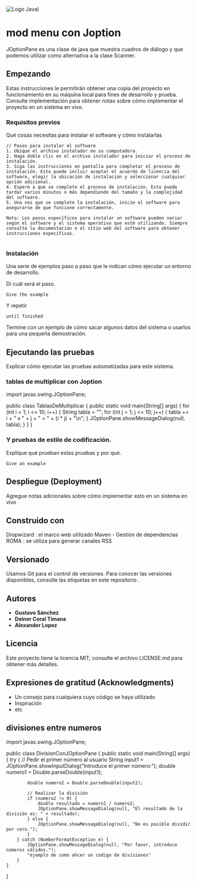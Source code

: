 ![Logo Java](https://seeklogo.com/images/J/java-logo-7833D1D21A-seeklogo.com.png))

# mod menu con Joption

JOptionPane es una clase de java que muestra cuadros de diálogo y que podemos utilizar como alternativa a la clase Scanner.

## Empezando

Estas instrucciones le permitirán obtener una copia del proyecto en funcionamiento en su máquina local para fines de desarrollo y prueba. Consulte implementación para obtener notas sobre cómo implementar el proyecto en un sistema en vivo.

### Requisitos previos

Qué cosas necesitas para instalar el software y cómo instalarlas

```
// Pasos para instalar el software
1. Ubique el archivo instalador en su computadora.
2. Haga doble clic en el archivo instalador para iniciar el proceso de instalación.
3. Siga las instrucciones en pantalla para completar el proceso de instalación. Esto puede incluir aceptar el acuerdo de licencia del software, elegir la ubicación de instalación y seleccionar cualquier opción adicional.
4. Espere a que se complete el proceso de instalación. Esto puede tardar varios minutos o más dependiendo del tamaño y la complejidad del software.
5. Una vez que se complete la instalación, inicie el software para asegurarse de que funcione correctamente.

Nota: Los pasos específicos para instalar un software pueden variar según el software y el sistema operativo que esté utilizando. Siempre consulte la documentación o el sitio web del software para obtener instrucciones específicas.


```

### Instalación

Una serie de ejemplos paso a paso que le indican cómo ejecutar un entorno de desarrollo.

Di cuál será el paso.

```
Give the example
```

Y repetir

```
until finished
```

Termine con un ejemplo de cómo sacar algunos datos del sistema o usarlos para una pequeña demostración.

## Ejecutando las pruebas

Explicar cómo ejecutar las pruebas automatizadas para este sistema.

### tablas de multiplicar con Joption 

import javax.swing.JOptionPane;

public class TablasDeMultiplicar {
    public static void main(String[] args) {
        for (int i = 1; i <= 10; i++) {
            String tabla = "";
            for (int j = 1; j <= 10; j++) {
                tabla += i + " x " + j + " = " + (i * j) + "\n";
            }
            JOptionPane.showMessageDialog(null, tabla);
        }
    }
}



### Y pruebas de estilo de codificación.

Explique qué prueban estas pruebas y por qué.

```
Give an example
```

## Despliegue (Deployment)

Agregue notas adicionales sobre cómo implementar esto en un sistema en vivo


## Construido con

Dropwizard : el marco web utilizado
Maven - Gestión de dependencias
ROMA : se utiliza para generar canales RSS

## Versionado

Usamos Git para el control de versiones. Para conocer las versiones disponibles, consulte las etiquetas en este repositorio .

## Autores

* **Gustavo Sánchez** 
* **Deiner Coral Timana**
* **Alexander Lopez**

## Licencia

Este proyecto tiene la licencia MIT; consulte el archivo LICENSE.md para obtener más detalles.

## Expresiones de gratitud (Acknowledgments)

* Un consejo para cualquiera cuyo código se haya utilizado
* Inspiración
* etc

## divisiones entre numeros
import javax.swing.JOptionPane;

public class DivisionConJOptionPane {
    public static void main(String[] args) {
        try {
            // Pedir el primer número al usuario
            String input1 = JOptionPane.showInputDialog("Introduce el primer número:");
            double numero1 = Double.parseDouble(input1);

            
            double numero2 = Double.parseDouble(input2);

            // Realizar la división
            if (numero2 != 0) {
                double resultado = numero1 / numero2;
                JOptionPane.showMessageDialog(null, "El resultado de la división es: " + resultado);
            } else {
                JOptionPane.showMessageDialog(null, "No es posible dividir por cero.");
            }
        } catch (NumberFormatException e) {
            JOptionPane.showMessageDialog(null, "Por favor, introduce números válidos.");
            "ejemplo de como ahcer un codigo de divisiones"
        }
    }
}

